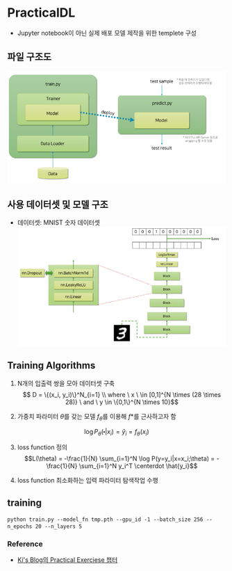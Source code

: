 # PracticalDL
- Jupyter notebook이 아닌 실제 배포 모델 제작을 위한 templete 구성

## 파일 구조도
![alt text](.\asset\file.png)

## 사용 데이터셋 및 모델 구조
- 데이터셋: MNIST 숫자 데이터셋
![alt text](.\asset\model.png)


## Training Algorithms

1. N개의 입출력 쌍을 모아 데이터셋 구축
$$ D = \{(x_i, y_i)\}^N_{i=1} \\
where \ x \ \in [0,1]^{N \times (28 \times 28)} \ and  \ y \in \{0,1\}^{N \times 10}$$

2. 가중치 파라미터 $\theta$를 갖는 모델 $f_\theta$를 이용해 $f*$를 근사하고자 함

$$\log P_\theta(\centerdot |x_i) = \hat{y}_i = f_\theta(x_i)$$

3. loss function 정의
$$L(\theta) = -\frac{1}{N} \sum_{i=1}^N \log P(y=y_i|x=x_i;\theta) = - \frac{1}{N} \sum_{i=1}^N y_i^T \centerdot \hat{y_i}$$

4. loss function 최소화하는 입력 파라미터 탐색작업 수행

## training
```
python train.py --model_fn tmp.pth --gpu_id -1 --batch_size 256 --n_epochs 20 --n_layers 5
```
### Reference
- [Ki's Blog의 Practical Exerciese 챕터](https://kh-kim.github.io/nlp_with_deep_learning_blog/docs/1-15-practical_exercise/03-exercise_briefing/)